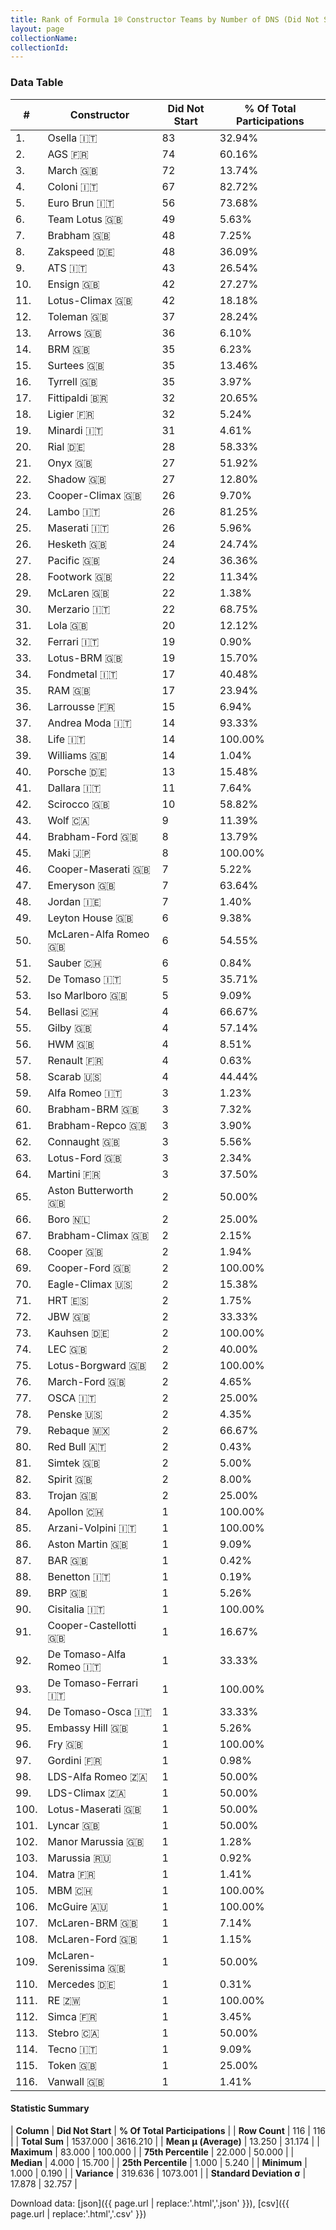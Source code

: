 ```yaml
---
title: Rank of Formula 1® Constructor Teams by Number of DNS (Did Not Start)
layout: page
collectionName: 
collectionId: 
---
```




<canvas id="chart" width="400" height="180"></canvas>
<script>
var data = {
    "datasets": [
        {
            "backgroundColor": [
                "888888",
                "888888",
                "E53524",
                "888888",
                "888888",
                "09630C",
                "243F73",
                "888888",
                "888888",
                "888888",
                "025839",
                "888888",
                "FFA500",
                "144D44",
                "888888",
                "274B72",
                "888888",
                "0F5DBB",
                "1B1D1D",
                "888888",
                "888888",
                "FA9B27",
                "273027",
                "888888",
                "C0BEC3",
                "FFFFFF",
                "888888",
                "888888",
                "FCA13B",
                "888888",
                "888888",
                "EB212E",
                "457439",
                "888888",
                "888888",
                "888888",
                "888888",
                "888888",
                "EAE4ED",
                "DDDDDD",
                "888888",
                "888888",
                "A3805E",
                "07316F",
                "888888",
                "1A2446",
                "888888",
                "FFFF01",
                "888888",
                "888888",
                "0736A5",
                "888888",
                "888888",
                "888888",
                "888888",
                "888888",
                "FDE139",
                "888888",
                "B21827",
                "888888",
                "243F73",
                "888888",
                "025839",
                "888888",
                "888888",
                "888888",
                "243F73",
                "273027",
                "888888",
                "888888",
                "BE9D56",
                "888888",
                "888888",
                "888888",
                "888888",
                "888888",
                "888888",
                "2077C9",
                "888888",
                "121D32",
                "888888",
                "888888",
                "888888",
                "888888",
                "888888",
                "888888",
                "FFFFFF",
                "73C2FB",
                "888888",
                "888888",
                "888888",
                "888888",
                "888888",
                "888888",
                "888888",
                "888888",
                "888888",
                "888888",
                "888888",
                "888888",
                "888888",
                "5E0A16",
                "5E0A16",
                "888888",
                "888888",
                "888888",
                "888888",
                "AAAAAA",
                "888888",
                "18A19B",
                "888888",
                "888888",
                "888888",
                "888888",
                "888888",
                "336667"
            ],
            "borderColor": [
                "444444",
                "444444",
                "444444",
                "444444",
                "444444",
                "444444",
                "444444",
                "444444",
                "444444",
                "444444",
                "444444",
                "444444",
                "444444",
                "444444",
                "444444",
                "444444",
                "444444",
                "444444",
                "444444",
                "444444",
                "444444",
                "444444",
                "444444",
                "444444",
                "444444",
                "444444",
                "444444",
                "444444",
                "0D1D20",
                "444444",
                "444444",
                "16191A",
                "444444",
                "444444",
                "444444",
                "444444",
                "444444",
                "444444",
                "082957",
                "444444",
                "444444",
                "444444",
                "444444",
                "444444",
                "444444",
                "444444",
                "444444",
                "444444",
                "444444",
                "444444",
                "A17A5D",
                "444444",
                "444444",
                "444444",
                "444444",
                "444444",
                "424B52",
                "444444",
                "444444",
                "444444",
                "444444",
                "444444",
                "444444",
                "444444",
                "444444",
                "444444",
                "444444",
                "444444",
                "444444",
                "444444",
                "444444",
                "444444",
                "444444",
                "444444",
                "444444",
                "444444",
                "444444",
                "444444",
                "444444",
                "FDCC2F",
                "444444",
                "444444",
                "444444",
                "444444",
                "444444",
                "444444",
                "444444",
                "444444",
                "444444",
                "444444",
                "444444",
                "444444",
                "444444",
                "444444",
                "444444",
                "444444",
                "444444",
                "444444",
                "444444",
                "444444",
                "444444",
                "444444",
                "444444",
                "444444",
                "444444",
                "444444",
                "444444",
                "444444",
                "444444",
                "D7D7D5",
                "444444",
                "444444",
                "444444",
                "444444",
                "444444",
                "444444"
            ],
            "borderWidth": 1,
            "data": [
                83.0,
                74.0,
                72.0,
                67.0,
                56.0,
                49.0,
                48.0,
                48.0,
                43.0,
                42.0,
                42.0,
                37.0,
                36.0,
                35.0,
                35.0,
                35.0,
                32.0,
                32.0,
                31.0,
                28.0,
                27.0,
                27.0,
                26.0,
                26.0,
                26.0,
                24.0,
                24.0,
                22.0,
                22.0,
                22.0,
                20.0,
                19.0,
                19.0,
                17.0,
                17.0,
                15.0,
                14.0,
                14.0,
                14.0,
                13.0,
                11.0,
                10.0,
                9.0,
                8.0,
                8.0,
                7.0,
                7.0,
                7.0,
                6.0,
                6.0,
                6.0,
                5.0,
                5.0,
                4.0,
                4.0,
                4.0,
                4.0,
                4.0,
                3.0,
                3.0,
                3.0,
                3.0,
                3.0,
                3.0,
                2.0,
                2.0,
                2.0,
                2.0,
                2.0,
                2.0,
                2.0,
                2.0,
                2.0,
                2.0,
                2.0,
                2.0,
                2.0,
                2.0,
                2.0,
                2.0,
                2.0,
                2.0,
                2.0,
                1.0,
                1.0,
                1.0,
                1.0,
                1.0,
                1.0,
                1.0,
                1.0,
                1.0,
                1.0,
                1.0,
                1.0,
                1.0,
                1.0,
                1.0,
                1.0,
                1.0,
                1.0,
                1.0,
                1.0,
                1.0,
                1.0,
                1.0,
                1.0,
                1.0,
                1.0,
                1.0,
                1.0,
                1.0,
                1.0,
                1.0,
                1.0,
                1.0
            ],
            "label": "Did Not Start"
        }
    ],
    "labels": [
        "Osella",
        "AGS",
        "March",
        "Coloni",
        "Euro Brun",
        "Team Lotus",
        "Brabham",
        "Zakspeed",
        "ATS",
        "Ensign",
        "Lotus-Climax",
        "Toleman",
        "Arrows",
        "BRM",
        "Surtees",
        "Tyrrell",
        "Fittipaldi",
        "Ligier",
        "Minardi",
        "Rial",
        "Onyx",
        "Shadow",
        "Cooper-Climax",
        "Lambo",
        "Maserati",
        "Hesketh",
        "Pacific",
        "Footwork",
        "McLaren",
        "Merzario",
        "Lola",
        "Ferrari",
        "Lotus-BRM",
        "Fondmetal",
        "RAM",
        "Larrousse",
        "Andrea Moda",
        "Life",
        "Williams",
        "Porsche",
        "Dallara",
        "Scirocco",
        "Wolf",
        "Brabham-Ford",
        "Maki",
        "Cooper-Maserati",
        "Emeryson",
        "Jordan",
        "Leyton House",
        "McLaren-Alfa Romeo",
        "Sauber",
        "De Tomaso",
        "Iso Marlboro",
        "Bellasi",
        "Gilby",
        "HWM",
        "Renault",
        "Scarab",
        "Alfa Romeo",
        "Brabham-BRM",
        "Brabham-Repco",
        "Connaught",
        "Lotus-Ford",
        "Martini",
        "Aston Butterworth",
        "Boro",
        "Brabham-Climax",
        "Cooper",
        "Cooper-Ford",
        "Eagle-Climax",
        "HRT",
        "JBW",
        "Kauhsen",
        "LEC",
        "Lotus-Borgward",
        "March-Ford",
        "OSCA",
        "Penske",
        "Rebaque",
        "Red Bull",
        "Simtek",
        "Spirit",
        "Trojan",
        "Apollon",
        "Arzani-Volpini",
        "Aston Martin",
        "BAR",
        "Benetton",
        "BRP",
        "Cisitalia",
        "Cooper-Castellotti",
        "De Tomaso-Alfa Romeo",
        "De Tomaso-Ferrari",
        "De Tomaso-Osca",
        "Embassy Hill",
        "Fry",
        "Gordini",
        "LDS-Alfa Romeo",
        "LDS-Climax",
        "Lotus-Maserati",
        "Lyncar",
        "Manor Marussia",
        "Marussia",
        "Matra",
        "MBM",
        "McGuire",
        "McLaren-BRM",
        "McLaren-Ford",
        "McLaren-Serenissima",
        "Mercedes",
        "RE",
        "Simca",
        "Stebro",
        "Tecno",
        "Token",
        "Vanwall"
    ]
};
var options = {
  legend: {
    display: false
  },
  scales: {
    xAxes: [{
      ticks: {
        beginAtZero: true,
        maxRotation: 180,
        display: window.innerWidth > 800
      }
    }],
    yAxes: [{
      ticks: {
        beginAtZero: true
      }
    }]
  },
  onResize: function(chart, size) {
    chart.options.scales.xAxes[0].ticks.display = size.width > 800;
  }
};
var chart = new Chart("chart", {
    data: data,
    type: 'bar',
    options: options
});
</script>



### Data Table

| # | Constructor | Did Not Start | % Of Total Participations |
|--|--|--|--|
| 1. | Osella 🇮🇹 | 83 | 32.94% |
| 2. | AGS 🇫🇷 | 74 | 60.16% |
| 3. | March 🇬🇧 | 72 | 13.74% |
| 4. | Coloni 🇮🇹 | 67 | 82.72% |
| 5. | Euro Brun 🇮🇹 | 56 | 73.68% |
| 6. | Team Lotus 🇬🇧 | 49 | 5.63% |
| 7. | Brabham 🇬🇧 | 48 | 7.25% |
| 8. | Zakspeed 🇩🇪 | 48 | 36.09% |
| 9. | ATS 🇮🇹 | 43 | 26.54% |
| 10. | Ensign 🇬🇧 | 42 | 27.27% |
| 11. | Lotus-Climax 🇬🇧 | 42 | 18.18% |
| 12. | Toleman 🇬🇧 | 37 | 28.24% |
| 13. | Arrows 🇬🇧 | 36 | 6.10% |
| 14. | BRM 🇬🇧 | 35 | 6.23% |
| 15. | Surtees 🇬🇧 | 35 | 13.46% |
| 16. | Tyrrell 🇬🇧 | 35 | 3.97% |
| 17. | Fittipaldi 🇧🇷 | 32 | 20.65% |
| 18. | Ligier 🇫🇷 | 32 | 5.24% |
| 19. | Minardi 🇮🇹 | 31 | 4.61% |
| 20. | Rial 🇩🇪 | 28 | 58.33% |
| 21. | Onyx 🇬🇧 | 27 | 51.92% |
| 22. | Shadow 🇬🇧 | 27 | 12.80% |
| 23. | Cooper-Climax 🇬🇧 | 26 | 9.70% |
| 24. | Lambo 🇮🇹 | 26 | 81.25% |
| 25. | Maserati 🇮🇹 | 26 | 5.96% |
| 26. | Hesketh 🇬🇧 | 24 | 24.74% |
| 27. | Pacific 🇬🇧 | 24 | 36.36% |
| 28. | Footwork 🇬🇧 | 22 | 11.34% |
| 29. | McLaren 🇬🇧 | 22 | 1.38% |
| 30. | Merzario 🇮🇹 | 22 | 68.75% |
| 31. | Lola 🇬🇧 | 20 | 12.12% |
| 32. | Ferrari 🇮🇹 | 19 | 0.90% |
| 33. | Lotus-BRM 🇬🇧 | 19 | 15.70% |
| 34. | Fondmetal 🇮🇹 | 17 | 40.48% |
| 35. | RAM 🇬🇧 | 17 | 23.94% |
| 36. | Larrousse 🇫🇷 | 15 | 6.94% |
| 37. | Andrea Moda 🇮🇹 | 14 | 93.33% |
| 38. | Life 🇮🇹 | 14 | 100.00% |
| 39. | Williams 🇬🇧 | 14 | 1.04% |
| 40. | Porsche 🇩🇪 | 13 | 15.48% |
| 41. | Dallara 🇮🇹 | 11 | 7.64% |
| 42. | Scirocco 🇬🇧 | 10 | 58.82% |
| 43. | Wolf 🇨🇦 | 9 | 11.39% |
| 44. | Brabham-Ford 🇬🇧 | 8 | 13.79% |
| 45. | Maki 🇯🇵 | 8 | 100.00% |
| 46. | Cooper-Maserati 🇬🇧 | 7 | 5.22% |
| 47. | Emeryson 🇬🇧 | 7 | 63.64% |
| 48. | Jordan 🇮🇪 | 7 | 1.40% |
| 49. | Leyton House 🇬🇧 | 6 | 9.38% |
| 50. | McLaren-Alfa Romeo 🇬🇧 | 6 | 54.55% |
| 51. | Sauber 🇨🇭 | 6 | 0.84% |
| 52. | De Tomaso 🇮🇹 | 5 | 35.71% |
| 53. | Iso Marlboro 🇬🇧 | 5 | 9.09% |
| 54. | Bellasi 🇨🇭 | 4 | 66.67% |
| 55. | Gilby 🇬🇧 | 4 | 57.14% |
| 56. | HWM 🇬🇧 | 4 | 8.51% |
| 57. | Renault 🇫🇷 | 4 | 0.63% |
| 58. | Scarab 🇺🇸 | 4 | 44.44% |
| 59. | Alfa Romeo 🇮🇹 | 3 | 1.23% |
| 60. | Brabham-BRM 🇬🇧 | 3 | 7.32% |
| 61. | Brabham-Repco 🇬🇧 | 3 | 3.90% |
| 62. | Connaught 🇬🇧 | 3 | 5.56% |
| 63. | Lotus-Ford 🇬🇧 | 3 | 2.34% |
| 64. | Martini 🇫🇷 | 3 | 37.50% |
| 65. | Aston Butterworth 🇬🇧 | 2 | 50.00% |
| 66. | Boro 🇳🇱 | 2 | 25.00% |
| 67. | Brabham-Climax 🇬🇧 | 2 | 2.15% |
| 68. | Cooper 🇬🇧 | 2 | 1.94% |
| 69. | Cooper-Ford 🇬🇧 | 2 | 100.00% |
| 70. | Eagle-Climax 🇺🇸 | 2 | 15.38% |
| 71. | HRT 🇪🇸 | 2 | 1.75% |
| 72. | JBW 🇬🇧 | 2 | 33.33% |
| 73. | Kauhsen 🇩🇪 | 2 | 100.00% |
| 74. | LEC 🇬🇧 | 2 | 40.00% |
| 75. | Lotus-Borgward 🇬🇧 | 2 | 100.00% |
| 76. | March-Ford 🇬🇧 | 2 | 4.65% |
| 77. | OSCA 🇮🇹 | 2 | 25.00% |
| 78. | Penske 🇺🇸 | 2 | 4.35% |
| 79. | Rebaque 🇲🇽 | 2 | 66.67% |
| 80. | Red Bull 🇦🇹 | 2 | 0.43% |
| 81. | Simtek 🇬🇧 | 2 | 5.00% |
| 82. | Spirit 🇬🇧 | 2 | 8.00% |
| 83. | Trojan 🇬🇧 | 2 | 25.00% |
| 84. | Apollon 🇨🇭 | 1 | 100.00% |
| 85. | Arzani-Volpini 🇮🇹 | 1 | 100.00% |
| 86. | Aston Martin 🇬🇧 | 1 | 9.09% |
| 87. | BAR 🇬🇧 | 1 | 0.42% |
| 88. | Benetton 🇮🇹 | 1 | 0.19% |
| 89. | BRP 🇬🇧 | 1 | 5.26% |
| 90. | Cisitalia 🇮🇹 | 1 | 100.00% |
| 91. | Cooper-Castellotti 🇬🇧 | 1 | 16.67% |
| 92. | De Tomaso-Alfa Romeo 🇮🇹 | 1 | 33.33% |
| 93. | De Tomaso-Ferrari 🇮🇹 | 1 | 100.00% |
| 94. | De Tomaso-Osca 🇮🇹 | 1 | 33.33% |
| 95. | Embassy Hill 🇬🇧 | 1 | 5.26% |
| 96. | Fry 🇬🇧 | 1 | 100.00% |
| 97. | Gordini 🇫🇷 | 1 | 0.98% |
| 98. | LDS-Alfa Romeo 🇿🇦 | 1 | 50.00% |
| 99. | LDS-Climax 🇿🇦 | 1 | 50.00% |
| 100. | Lotus-Maserati 🇬🇧 | 1 | 50.00% |
| 101. | Lyncar 🇬🇧 | 1 | 50.00% |
| 102. | Manor Marussia 🇬🇧 | 1 | 1.28% |
| 103. | Marussia 🇷🇺 | 1 | 0.92% |
| 104. | Matra 🇫🇷 | 1 | 1.41% |
| 105. | MBM 🇨🇭 | 1 | 100.00% |
| 106. | McGuire 🇦🇺 | 1 | 100.00% |
| 107. | McLaren-BRM 🇬🇧 | 1 | 7.14% |
| 108. | McLaren-Ford 🇬🇧 | 1 | 1.15% |
| 109. | McLaren-Serenissima 🇬🇧 | 1 | 50.00% |
| 110. | Mercedes 🇩🇪 | 1 | 0.31% |
| 111. | RE 🇿🇼 | 1 | 100.00% |
| 112. | Simca 🇫🇷 | 1 | 3.45% |
| 113. | Stebro 🇨🇦 | 1 | 50.00% |
| 114. | Tecno 🇮🇹 | 1 | 9.09% |
| 115. | Token 🇬🇧 | 1 | 25.00% |
| 116. | Vanwall 🇬🇧 | 1 | 1.41% |

#### Statistic Summary

| **Column** | **Did Not Start** | **% Of Total Participations** |
| **Row Count** | 116 | 116 |
| **Total Sum** | 1537.000 | 3616.210 |
| **Mean μ (Average)** | 13.250 | 31.174 |
| **Maximum** | 83.000 | 100.000 |
| **75th Percentile** | 22.000 | 50.000 |
| **Median** | 4.000 | 15.700 |
| **25th Percentile** | 1.000 | 5.240 |
| **Minimum** | 1.000 | 0.190 |
| **Variance** | 319.636 | 1073.001 |
| **Standard Deviation σ** | 17.878 | 32.757 |

Download data: [json]({{ page.url | replace:'.html','.json' }}), [csv]({{ page.url | replace:'.html','.csv' }})
